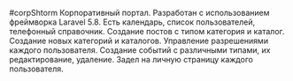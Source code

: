 #corpShtorm
Корпоративный портал. Разработан с использованием фреймворка Laravel 5.8.
Есть календарь, список пользователей, телефонный справочник. 
Создание постов с типом категория и каталог. Создание новых категорий и каталогов. Управление разрешениями каждого пользователя. Создание событий с различными типами, их редактирование, удаление. Задел на личную страницу каждого пользователя.

